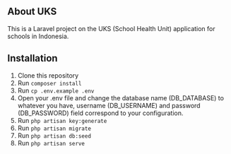 ## About UKS
This is a Laravel project on the UKS (School Health Unit) application for schools in Indonesia.

## Installation
1. Clone this repository
2. Run `composer install`
3. Run `cp .env.example .env`
4. Open your .env file and change the database name (DB_DATABASE) to whatever you have, username (DB_USERNAME) and password (DB_PASSWORD) field correspond to your configuration.
3. Run `php artisan key:generate`
4. Run `php artisan migrate`
5. Run `php artisan db:seed`
6. Run `php artisan serve`


